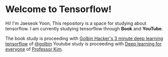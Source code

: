 # Welcome to Tensorflow!

Hi! I'm Jaeseok Yoon, This repository is a space for studying about tensorflow. I am currently studying tensorflow through **Book** and **YouTube**.

The book study is proceeding with [Golbin Hacker's 3 minute deep learning tensorflow](https://github.com/golbin/TensorFlow-Tutorials) of [@golbin](https://github.com/golbin/)
Youtube study is proceeding with [Deep learning for everyone](https://www.youtube.com/playlist?list=PLlMkM4tgfjnLSOjrEJN31gZATbcj_MpUm) of [Professor Kim](https://github.com/hunkim/).
